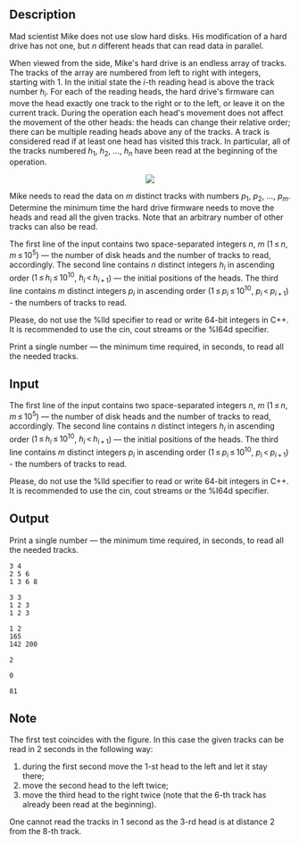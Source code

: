 ## Description

<div><p>Mad scientist Mike does not use slow hard disks. His modification of a hard drive has not one, but <span class="tex-span"><i>n</i></span> different heads that can read data in parallel.</p><p>When viewed from the side, Mike's hard drive is an endless array of tracks. The tracks of the array are numbered from left to right with integers, starting with 1. In the initial state the <span class="tex-span"><i>i</i></span>-th reading head is above the track number <span class="tex-span"><i>h</i><sub class="lower-index"><i>i</i></sub></span>. For each of the reading heads, the hard drive's firmware can move the head exactly one track to the right or to the left, or leave it on the current track. During the operation each head's movement does not affect the movement of the other heads: the heads can change their relative order; there can be multiple reading heads above any of the tracks. A track is considered <span class="tex-font-style-underline">read</span> if at least one head has visited this track. In particular, all of the tracks numbered <span class="tex-span"><i>h</i><sub class="lower-index">1</sub></span>, <span class="tex-span"><i>h</i><sub class="lower-index">2</sub></span>, <span class="tex-span">...</span>, <span class="tex-span"><i>h</i><sub class="lower-index"><i>n</i></sub></span> have been read at the beginning of the operation.</p><center> <img class="tex-graphics" src="file://KXwhLbfu.png" style="max-width: 100.0%;max-height: 100.0%;"> </center><p>Mike needs to read the data on <span class="tex-span"><i>m</i></span> distinct tracks with numbers <span class="tex-span"><i>p</i><sub class="lower-index">1</sub></span>, <span class="tex-span"><i>p</i><sub class="lower-index">2</sub></span>, <span class="tex-span">...</span>, <span class="tex-span"><i>p</i><sub class="lower-index"><i>m</i></sub></span>. Determine the minimum time the hard drive firmware needs to move the heads and read all the given tracks. Note that an arbitrary number of other tracks can also be read.</p></div><div class="input-specification"><p>The first line of the input contains two space-separated integers <span class="tex-span"><i>n</i></span>, <span class="tex-span"><i>m</i></span> (<span class="tex-span">1 ≤ <i>n</i>, <i>m</i> ≤ 10<sup class="upper-index">5</sup></span>) — the number of disk heads and the number of tracks to read, accordingly. The second line contains <span class="tex-span"><i>n</i></span> distinct integers <span class="tex-span"><i>h</i><sub class="lower-index"><i>i</i></sub></span> in ascending order (<span class="tex-span">1 ≤ <i>h</i><sub class="lower-index"><i>i</i></sub> ≤ 10<sup class="upper-index">10</sup></span>, <span class="tex-span"><i>h</i><sub class="lower-index"><i>i</i></sub> &lt; <i>h</i><sub class="lower-index"><i>i</i> + 1</sub></span>) — the initial positions of the heads. The third line contains <span class="tex-span"><i>m</i></span> distinct integers <span class="tex-span"><i>p</i><sub class="lower-index"><i>i</i></sub></span> in ascending order (<span class="tex-span">1 ≤ <i>p</i><sub class="lower-index"><i>i</i></sub> ≤ 10<sup class="upper-index">10</sup></span>, <span class="tex-span"><i>p</i><sub class="lower-index"><i>i</i></sub> &lt; <i>p</i><sub class="lower-index"><i>i</i> + 1</sub></span>) - the numbers of tracks to read.</p><p>Please, do not use the <span class="tex-font-style-tt">%lld</span> specifier to read or write 64-bit integers in С++. It is recommended to use the <span class="tex-font-style-tt">cin</span>, <span class="tex-font-style-tt">cout</span> streams or the <span class="tex-font-style-tt">%I64d</span> specifier.</p></div><div class="output-specification"><p>Print a single number — the minimum time required, in seconds, to read all the needed tracks.</p></div>

## Input

<p>The first line of the input contains two space-separated integers <span class="tex-span"><i>n</i></span>, <span class="tex-span"><i>m</i></span> (<span class="tex-span">1 ≤ <i>n</i>, <i>m</i> ≤ 10<sup class="upper-index">5</sup></span>) — the number of disk heads and the number of tracks to read, accordingly. The second line contains <span class="tex-span"><i>n</i></span> distinct integers <span class="tex-span"><i>h</i><sub class="lower-index"><i>i</i></sub></span> in ascending order (<span class="tex-span">1 ≤ <i>h</i><sub class="lower-index"><i>i</i></sub> ≤ 10<sup class="upper-index">10</sup></span>, <span class="tex-span"><i>h</i><sub class="lower-index"><i>i</i></sub> &lt; <i>h</i><sub class="lower-index"><i>i</i> + 1</sub></span>) — the initial positions of the heads. The third line contains <span class="tex-span"><i>m</i></span> distinct integers <span class="tex-span"><i>p</i><sub class="lower-index"><i>i</i></sub></span> in ascending order (<span class="tex-span">1 ≤ <i>p</i><sub class="lower-index"><i>i</i></sub> ≤ 10<sup class="upper-index">10</sup></span>, <span class="tex-span"><i>p</i><sub class="lower-index"><i>i</i></sub> &lt; <i>p</i><sub class="lower-index"><i>i</i> + 1</sub></span>) - the numbers of tracks to read.</p><p>Please, do not use the <span class="tex-font-style-tt">%lld</span> specifier to read or write 64-bit integers in С++. It is recommended to use the <span class="tex-font-style-tt">cin</span>, <span class="tex-font-style-tt">cout</span> streams or the <span class="tex-font-style-tt">%I64d</span> specifier.</p>

## Output

<p>Print a single number — the minimum time required, in seconds, to read all the needed tracks.</p>





```input1
3 4
2 5 6
1 3 6 8

```




```input2
3 3
1 2 3
1 2 3

```




```input3
1 2
165
142 200

```




```output1
2

```




```output2
0

```




```output3
81

```



## Note

<p>The first test coincides with the figure. In this case the given tracks can be read in 2 seconds in the following way: </p><ol> <li> during the first second move the 1-st head to the left and let it stay there; </li><li> move the second head to the left twice; </li><li> move the third head to the right twice (note that the 6-th track has already been read at the beginning). </li></ol><p>One cannot read the tracks in 1 second as the 3-rd head is at distance 2 from the 8-th track.</p>
